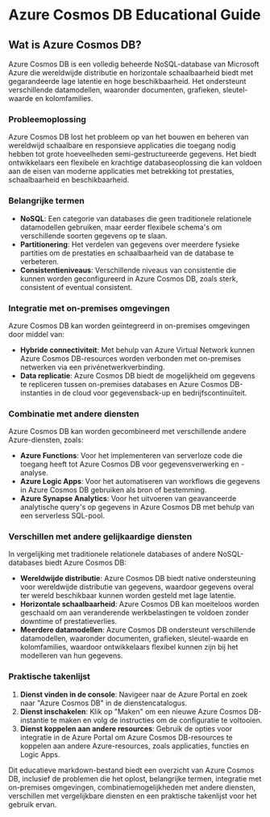 # Azure Cosmos DB Educational Guide

## Wat is Azure Cosmos DB?

Azure Cosmos DB is een volledig beheerde NoSQL-database van Microsoft Azure die wereldwijde distributie en horizontale schaalbaarheid biedt met gegarandeerde lage latentie en hoge beschikbaarheid. Het ondersteunt verschillende datamodellen, waaronder documenten, grafieken, sleutel-waarde en kolomfamilies.

### Probleemoplossing

Azure Cosmos DB lost het probleem op van het bouwen en beheren van wereldwijd schaalbare en responsieve applicaties die toegang nodig hebben tot grote hoeveelheden semi-gestructureerde gegevens. Het biedt ontwikkelaars een flexibele en krachtige databaseoplossing die kan voldoen aan de eisen van moderne applicaties met betrekking tot prestaties, schaalbaarheid en beschikbaarheid.

### Belangrijke termen

- **NoSQL**: Een categorie van databases die geen traditionele relationele datamodellen gebruiken, maar eerder flexibele schema's om verschillende soorten gegevens op te slaan.
- **Partitionering**: Het verdelen van gegevens over meerdere fysieke partities om de prestaties en schaalbaarheid van de database te verbeteren.
- **Consistentieniveaus**: Verschillende niveaus van consistentie die kunnen worden geconfigureerd in Azure Cosmos DB, zoals sterk, consistent of eventual consistent.

### Integratie met on-premises omgevingen

Azure Cosmos DB kan worden geïntegreerd in on-premises omgevingen door middel van:

- **Hybride connectiviteit**: Met behulp van Azure Virtual Network kunnen Azure Cosmos DB-resources worden verbonden met on-premises netwerken via een privénetwerkverbinding.
- **Data replicatie**: Azure Cosmos DB biedt de mogelijkheid om gegevens te repliceren tussen on-premises databases en Azure Cosmos DB-instanties in de cloud voor gegevensback-up en bedrijfscontinuïteit.

### Combinatie met andere diensten

Azure Cosmos DB kan worden gecombineerd met verschillende andere Azure-diensten, zoals:

- **Azure Functions**: Voor het implementeren van serverloze code die toegang heeft tot Azure Cosmos DB voor gegevensverwerking en -analyse.
- **Azure Logic Apps**: Voor het automatiseren van workflows die gegevens in Azure Cosmos DB gebruiken als bron of bestemming.
- **Azure Synapse Analytics**: Voor het uitvoeren van geavanceerde analytische query's op gegevens in Azure Cosmos DB met behulp van een serverless SQL-pool.

### Verschillen met andere gelijkaardige diensten

In vergelijking met traditionele relationele databases of andere NoSQL-databases biedt Azure Cosmos DB:

- **Wereldwijde distributie**: Azure Cosmos DB biedt native ondersteuning voor wereldwijde distributie van gegevens, waardoor gegevens overal ter wereld beschikbaar kunnen worden gesteld met lage latentie.
- **Horizontale schaalbaarheid**: Azure Cosmos DB kan moeiteloos worden geschaald om aan veranderende werkbelastingen te voldoen zonder downtime of prestatieverlies.
- **Meerdere datamodellen**: Azure Cosmos DB ondersteunt verschillende datamodellen, waaronder documenten, grafieken, sleutel-waarde en kolomfamilies, waardoor ontwikkelaars flexibel kunnen zijn bij het modelleren van hun gegevens.

### Praktische takenlijst

1. **Dienst vinden in de console**: Navigeer naar de Azure Portal en zoek naar "Azure Cosmos DB" in de dienstencatalogus.
2. **Dienst inschakelen**: Klik op "Maken" om een nieuwe Azure Cosmos DB-instantie te maken en volg de instructies om de configuratie te voltooien.
3. **Dienst koppelen aan andere resources**: Gebruik de opties voor integratie in de Azure Portal om Azure Cosmos DB-resources te koppelen aan andere Azure-resources, zoals applicaties, functies en Logic Apps.

Dit educatieve markdown-bestand biedt een overzicht van Azure Cosmos DB, inclusief de problemen die het oplost, belangrijke termen, integratie met on-premises omgevingen, combinatiemogelijkheden met andere diensten, verschillen met vergelijkbare diensten en een praktische takenlijst voor het gebruik ervan.